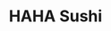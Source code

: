 ---
layout: place
title: "HAHA Sushi"
permalink: /california/fresno/haha-sushi.html
stateAbbr: CA
stateName: California
cityName: Fresno
seo:
  name: "HAHA Sushi"
  type: Restaurant
  links: https://www.hahasushifresno.com/
description: "HAHA Sushi serves delicious sushi in Fresno, California. Try fresh Japanese dishes for a great dining experience. "
place_id: ChIJu8aNjMxolIARMicvbuvheNM
photos:
  - name: >-
      places/ChIJu8aNjMxolIARMicvbuvheNM/photos/AeeoHcKw80BgqnAeEsiaSbc_qjyPJ3jtGVu1EVZ-n9MML4EHrtd56vx34XLnVvbEwRRrH2JNVKn-AUaPEAfvaEiKDU1ocl5n1XgtglEP2APTKnW6WkJA904RJXiZNrknrCmZywC8_M9g1pP-SqunalDArAgiSrnm3UV2zFrL5AhSOe6uASfmFSXf34CBFOvd1wYo7rlkbd4kFrPG-URJebqBok98s9lPW7-kiCbc2c-ueleeyN0Bs7Ipc89uo5ICNFzWnat2G2Qfse1vx_0UjAZmwwW3aPkMO3d7rYXJaelgdO4gd-TTG3NDANyx9kMcHuKcQ9_b0TA0dMB21Hg7vpNfkCOkd60ZT0Fo9nOXFMIixtG7lRr1NwyO_QZjQVPmEiH1GKsHgTwwTQbnx5B_6cc6h-aQMEtQBao_SSxxK6x7DyjrKydQ
    widthPx: 3024
    heightPx: 4032
    authorAttributions:
      - displayName: Cindy H
        uri: https://maps.google.com/maps/contrib/101749664498625630176
        photoUri: >-
          https://lh3.googleusercontent.com/a-/ALV-UjX8sr2db3j7y6LOhmva9LnR1wMe2f_fPJypi1_TZRKqVeOWzu6-AA=s100-p-k-no-mo
    flagContentUri: >-
      https://www.google.com/local/imagery/report/?cb_client=maps_api_places.places_api&image_key=!1e10!2sCIHM0ogKEICAgICEj6yV-QE&hl=en-US
    googleMapsUri: >-
      https://www.google.com/maps/place//data=!3m4!1e2!3m2!1sCIHM0ogKEICAgICEj6yV-QE!2e10!4m2!3m1!1s0x809468cc8c8dc6bb:0xd378e1eb6e2f2732
  - name: >-
      places/ChIJu8aNjMxolIARMicvbuvheNM/photos/AeeoHcKbim9I7ZBqavFh0hU_fYEviYyd-gvPxWTFtCDp_PBrH3PwNNgAax8wQidvq7x46DJoEUmg0iEDGTImGSAOpGX4PXrsh0R0bEubWfY_NohrgzVgyhmZm9R8R5dBpNKd2UnzaY0B_Uxzo5a3mD81NtnWG0Q5WPHBgNPwXKMJthBmyL5xs5KRnyFdSC8hCyg2hocuha2P6XFR1-sSiqfSANkvEf6js0r14iS1pjZmgssrcib_0jKIpL3seyb_2p4DQQbvbsvsgIWFUsjSt-DFepeh_KKKIx7OaSBqr5LFgLGC25zl5z_43nOfybGQLCdV488Zl1BX-qlWmXIlv81wewqB7dsZGUwsvryzHUljYwZYRO0VVKzXFXPuZzdZbMh6_40X1HQU-TkQ9foxvrtO220M9dUepS6NLELh-_ONQrs
    widthPx: 4032
    heightPx: 3024
    authorAttributions:
      - displayName: Caroline B
        uri: https://maps.google.com/maps/contrib/117809297666064253094
        photoUri: >-
          https://lh3.googleusercontent.com/a/ACg8ocKeDJR62D2VZ65cCiotevGpyWqyOH-F9mAUlhrhsJrtAMf1iKc=s100-p-k-no-mo
    flagContentUri: >-
      https://www.google.com/local/imagery/report/?cb_client=maps_api_places.places_api&image_key=!1e10!2sCIHM0ogKEICAgIDEstm-Xg&hl=en-US
    googleMapsUri: >-
      https://www.google.com/maps/place//data=!3m4!1e2!3m2!1sCIHM0ogKEICAgIDEstm-Xg!2e10!4m2!3m1!1s0x809468cc8c8dc6bb:0xd378e1eb6e2f2732
  - name: >-
      places/ChIJu8aNjMxolIARMicvbuvheNM/photos/AeeoHcJ3vuvFTctZ19PimtlYqh8ZLzo60-UjDEpU8xAH-BrI6D0an4iMNImiNnwNM41uw8ZOIBOJAyTTH3SU4fDIO6WX7fS3eMZHeJwG5OIF5JJdVcxIdPFc_5xZZW1EuO84_kpXPWgXA31Y9gMFXQu1A-ZJm1-MyvR6IZ0BEszx-cB5Td3xfgSZSTuMbIQvP1--PRlLMLdigm6rS5N3EzxCFE28na5oUy-5G6BuCFnBuTH6dz5BpXGEcKCjlxrKZ5VceViZumkN3r0jlyWiNJVeu8Tp2CZIAefb_FoK8tcj7LolbK-1YqbGHn8-mtTAjs4BPtZJoGS0GdFQACus1jzDy29mCDFDangY4Z9fa80rloMGGlWI6v9RNNAeJvcGPC9EdOLNEMJZkdtJKSdFuuBF9D9LvbT8mAyD5JTvhIq1sBEavPQ
    widthPx: 2832
    heightPx: 3978
    authorAttributions:
      - displayName: Kong Xiong
        uri: https://maps.google.com/maps/contrib/114029576253968928369
        photoUri: >-
          https://lh3.googleusercontent.com/a-/ALV-UjWKSs-cpav3ms8ZWWUI4nZZQkMMlvz1G5cYTGhA7cfGNEjnomCm=s100-p-k-no-mo
    flagContentUri: >-
      https://www.google.com/local/imagery/report/?cb_client=maps_api_places.places_api&image_key=!1e10!2sCIHM0ogKEICAgICJnPGdogE&hl=en-US
    googleMapsUri: >-
      https://www.google.com/maps/place//data=!3m4!1e2!3m2!1sCIHM0ogKEICAgICJnPGdogE!2e10!4m2!3m1!1s0x809468cc8c8dc6bb:0xd378e1eb6e2f2732
  - name: >-
      places/ChIJu8aNjMxolIARMicvbuvheNM/photos/AeeoHcIMsRl8M6YKil5m1mZFo1w7fX66SOMmbGXjPm2RB91x6XmkTXQHQltzbtLxwgQ4hDDPzKUxPsrm3AbtJiOS0MAopxsIeUutL_WGn8P5edsMxm5S4ryFtZjPDFCM8yJr8KoMRksqwwCItex0b0c4-ohb9WU8FnsUzq0DkFSP1G47hYz5huOJTGL1Hs0VjgYUqMMUIzznxKnwg6KEN2cdOgzeqju7C8WTbLxyxHEE0BnHdCkjUMvFjwmDOJi5ZfZDDt8CXzNrLGOKuaw2a8u2i2gXwjm10Xwz8HIfEVHzHZIZjGChzdBQ6BXAKV39Vl1fonA1hwEHf5oa6QMWeAdKG8AHBL8tsorTSTDA7686wCJ5xHrSjHdGTL-I53sJLfiIOu8UUCyZeIy3LDRJMnlOepofqZJ8I5mRh2WPNkThwTI
    widthPx: 3024
    heightPx: 4032
    authorAttributions:
      - displayName: Angel Papikian
        uri: https://maps.google.com/maps/contrib/102729024432586514318
        photoUri: >-
          https://lh3.googleusercontent.com/a-/ALV-UjVOG0vSDKWPGchi-Qf9Gq-4iYA4uWMQeej6cvwQ0HMtkOmjvB1A=s100-p-k-no-mo
    flagContentUri: >-
      https://www.google.com/local/imagery/report/?cb_client=maps_api_places.places_api&image_key=!1e10!2sCIHM0ogKEICAgIDG68XaAQ&hl=en-US
    googleMapsUri: >-
      https://www.google.com/maps/place//data=!3m4!1e2!3m2!1sCIHM0ogKEICAgIDG68XaAQ!2e10!4m2!3m1!1s0x809468cc8c8dc6bb:0xd378e1eb6e2f2732
  - name: >-
      places/ChIJu8aNjMxolIARMicvbuvheNM/photos/AeeoHcKBqdn0Yx1Nu2Tj3YmndBwkQdkOE9hMPP0dsbdaH1IBglQR8NM_lP9ic3Y9sYnqr619tVcUXqOuHy74nhDsfFuVD5ZKoTCAsQCiHwI-EqLzNOx5uNFUp-zknasH6MvMxhTOjX-9g4Z0CN7oPsc0nSxp9tKZqw5dqsGW0FaKMcts8ZDj6Gg8aAzznW5iDl6rAIHTgC-pO3FEM7rkmyyjvYOSGWjoUvjJuygYzMWNGR2t_nWPlBzVs03onG2ddKxC1mSS-UHV_7eFds0A1nnfetXlIzFdSVDPRpq1rUlJksXu1DoS53q31QD4H8bb9QZ-Z-PKLAZR126LTOW-qQA1qaDOZRY5ai8ETauK-G9n2yeBjEUk0Y3mC4-VdAfC0fbKdx_ZSGwXBXNwr2a_wr0h--mz6fHf8rJb8pXDLSGWvZSoBbA
    widthPx: 4000
    heightPx: 3000
    authorAttributions:
      - displayName: JASON WILLIS
        uri: https://maps.google.com/maps/contrib/110874275198880926489
        photoUri: >-
          https://lh3.googleusercontent.com/a-/ALV-UjXN1HsDKuSWYJBA7QegIBrl2QYRiYTLbkaNHw_Ia5HDBv30IIrBTA=s100-p-k-no-mo
    flagContentUri: >-
      https://www.google.com/local/imagery/report/?cb_client=maps_api_places.places_api&image_key=!1e10!2sCIHM0ogKEICAgICaq4GT1gE&hl=en-US
    googleMapsUri: >-
      https://www.google.com/maps/place//data=!3m4!1e2!3m2!1sCIHM0ogKEICAgICaq4GT1gE!2e10!4m2!3m1!1s0x809468cc8c8dc6bb:0xd378e1eb6e2f2732
  - name: >-
      places/ChIJu8aNjMxolIARMicvbuvheNM/photos/AeeoHcJD45NvX1JIQUblzRu7J5Mq7TSuEgBROrFRx-H4RkaEp7ZZj6I-JOm4_tuZ5r2RcZpmRzRG9aqyRAWLfxdykvWq3xhzAKNYYWvHef45D1_z1O47fdZ7lBMhdvQ-y_NNERC0BipoeEUnQN_zXiReHFUqhMM8sw7OSiZijpllVeT-JoYp0QWLvdyPUucGpVpahSToAcIpq1xI6PAiWBNgRxBQJpyPIoVfJaGfQuLDsg74NDqR0N3m6qe0EHA4NpWzbOnVpUK9WOc-k0yNAKuTKVPUi0NPXOreDQb_YUJhdDF46URuRERfnmi4OMLupURuvs4PXjhg5qmJfIOKR5yMBoS2BgfElWm3jr9RIhT146wM8A_k2yLl-Ja-S7cg8laO6BxyOEh4TFYmr__EEIFiZHlJGa-tI0APfAkZ1P4C_XaRnlY
    widthPx: 3024
    heightPx: 4032
    authorAttributions:
      - displayName: Digna Escalante
        uri: https://maps.google.com/maps/contrib/109114266914299361744
        photoUri: >-
          https://lh3.googleusercontent.com/a-/ALV-UjXyjz-TbtM-ZIz85zCMcqlCnV-iPvavWFDbq3Un21dhrOs6H1Yt=s100-p-k-no-mo
    flagContentUri: >-
      https://www.google.com/local/imagery/report/?cb_client=maps_api_places.places_api&image_key=!1e10!2sCIHM0ogKEICAgID2jbfUpAE&hl=en-US
    googleMapsUri: >-
      https://www.google.com/maps/place//data=!3m4!1e2!3m2!1sCIHM0ogKEICAgID2jbfUpAE!2e10!4m2!3m1!1s0x809468cc8c8dc6bb:0xd378e1eb6e2f2732
  - name: >-
      places/ChIJu8aNjMxolIARMicvbuvheNM/photos/AeeoHcJ4CwOg4-hS81uGtjqluSuRyjXpcrsjErdoGdj0oryf8hbocd8r1Effv2Xuygn35fvxWqkf9lxnfkdu3HL8kv0XO5Lo4uMS5tRINaAs6VC38HbC7OZ0mO818MLQVUSAZ9HxyYSjrYGZTEHJZBF7GFoT-ewRTPM00cKXVo70y5IMv-lmnzWAu99RQL5tVLgpK1d9o5bL0cdXfbbqrWgbeP5tso_NJLLRgMInOMK2v1uzQGL9Jxz_6xVwk4ua8EwYcqlROXJLSS0mRdNwN3-I2UR4kSS4oX5qNqx3xbFHdPmAQh2N6CtUkhvEghRkgahj96c5ZJpBM_dcu7t7Ne4Go-2N3raquH3NeHBV3bKuPT_cYvMNv9CfTd-_yX8smkLFSBe8W6RUGFmJz37-vFXWtllefhdu0MnSCDWPJCsgtn9A0g
    widthPx: 4032
    heightPx: 3024
    authorAttributions:
      - displayName: Caroline B
        uri: https://maps.google.com/maps/contrib/117809297666064253094
        photoUri: >-
          https://lh3.googleusercontent.com/a/ACg8ocKeDJR62D2VZ65cCiotevGpyWqyOH-F9mAUlhrhsJrtAMf1iKc=s100-p-k-no-mo
    flagContentUri: >-
      https://www.google.com/local/imagery/report/?cb_client=maps_api_places.places_api&image_key=!1e10!2sCIHM0ogKEICAgIDEsomfOQ&hl=en-US
    googleMapsUri: >-
      https://www.google.com/maps/place//data=!3m4!1e2!3m2!1sCIHM0ogKEICAgIDEsomfOQ!2e10!4m2!3m1!1s0x809468cc8c8dc6bb:0xd378e1eb6e2f2732
  - name: >-
      places/ChIJu8aNjMxolIARMicvbuvheNM/photos/AeeoHcKnnjLrBSUYRcCa0YaxrArkJfjybaP8usumrDm8sixQfXBmYPBYivSc_Wf60bvt4vx_iroIj2KGYJdMBZQUB5zXdTQTaJKOSJjc-HHBSXqcUmQuNrY87JWFdgqWxsMPheFoBsM0yvO5KRUiNst9ClHELnAEIqj9xfl6xFh4fDS2W2vt0zKmJdFVWin7oabEeAshl-4awYpYej8JjllW3aMNOGemevjjzArL9adnExj0KRxo-8baBkzwoVEpzIi5FauVoJSofSdDyJ1-2fvp6p6XnNiQlK7-aFxq9x9Plrxty1tyYQIDrfAsd7F9rqHslJm5-64WvGoSy2Yoc-159SLH02m9zqKUY0lbEFZv-UID7x6EMBcAWlDkDyXAfl1Xmxo3PgUM9gC51IoDlxI2QQXkFuUqauLiF1odkfbS0qSlYOs
    widthPx: 3000
    heightPx: 4000
    authorAttributions:
      - displayName: JASON WILLIS
        uri: https://maps.google.com/maps/contrib/110874275198880926489
        photoUri: >-
          https://lh3.googleusercontent.com/a-/ALV-UjXN1HsDKuSWYJBA7QegIBrl2QYRiYTLbkaNHw_Ia5HDBv30IIrBTA=s100-p-k-no-mo
    flagContentUri: >-
      https://www.google.com/local/imagery/report/?cb_client=maps_api_places.places_api&image_key=!1e10!2sCIHM0ogKEICAgICaq67fnAE&hl=en-US
    googleMapsUri: >-
      https://www.google.com/maps/place//data=!3m4!1e2!3m2!1sCIHM0ogKEICAgICaq67fnAE!2e10!4m2!3m1!1s0x809468cc8c8dc6bb:0xd378e1eb6e2f2732
  - name: >-
      places/ChIJu8aNjMxolIARMicvbuvheNM/photos/AeeoHcKRO2ul4Te5k8DCymgKAhYYLFOveL_wIAgaPRatribKOEAtMPmVLAozlt8ACIm6UOu8WRHvotr-LmpoJfik0cA08gaf4O_uDyPgsdfQlfPhfmGZ3_myAjNJ-AdL5jFctTS5xuBiToQx8HNZpKq56LjvE3dzZqjFEP21edCeGsgwP_dqjX3GY1uB6Kx3hzOLb8czefxln6QMPftCNwgpfgkC0-xDRCy0wPLa-vpZpN6lFkXkEa0XzrqkOzCCnE3XcbCR1ej83d0nsXl_XdfU-cZkOIorOYWrmHJ6KXy7DcGVrNLYlcciDv3vR5SVAECnzRCQPRnsoxJxReYa3HS3MY9PAPBhODCa71DUx-dMuoZBhYbO1hAep3Ds9786ile_aUYrAZ-jjr_D6Q0tFVBz3u0aIKphOKLjTfJ6nS_eCRc
    widthPx: 3024
    heightPx: 4032
    authorAttributions:
      - displayName: Jay
        uri: https://maps.google.com/maps/contrib/111664605269722395809
        photoUri: >-
          https://lh3.googleusercontent.com/a-/ALV-UjU7nIutYaELDldgycdtqT5QBwLSKLl7C6dFNj-tjeH5XaNlBAId=s100-p-k-no-mo
    flagContentUri: >-
      https://www.google.com/local/imagery/report/?cb_client=maps_api_places.places_api&image_key=!1e10!2sCIHM0ogKEICAgIDqsoKwdQ&hl=en-US
    googleMapsUri: >-
      https://www.google.com/maps/place//data=!3m4!1e2!3m2!1sCIHM0ogKEICAgIDqsoKwdQ!2e10!4m2!3m1!1s0x809468cc8c8dc6bb:0xd378e1eb6e2f2732
  - name: >-
      places/ChIJu8aNjMxolIARMicvbuvheNM/photos/AeeoHcLyFzQ3jSYB-Hd6L1Kced1tbQtXfOgjphrC-GVgLDVmfgj9QCjGmNI1HEsCbIx6VtwqsaMoUfwDai5yw4yLiwtT-JJNOkoLj6PT5P43AJGeuR8k5kxKV81b6Qh8lg1rCssZnkX7QMAmTEjYS9_hknDSdVZd2gMrac1btVLP6LIPCv3SkPB1jkXfEBryhc6BDtbwNaWPeskQHxhNxnGtv24bq6DebWNshuMD-mDZF1WAFr9yiSomMe0vIa-x7emWHHLi1cfo4MXkT72TUlZOLP0mz5PenqqrLkD54eR0ZcrC-lGr1GegfnDwDg4QAd1WT_RIBEQjh2rouRo_QdS7_EGWw75F7dlzGd6FJ3ZKlWWMJe3YfNxRiYG4te8Vm42wBVqSi1R-3y0bCMvOtLp_3Gv4kkZzwY_tae7kqVOAsJZGag
    widthPx: 4032
    heightPx: 3024
    authorAttributions:
      - displayName: Melissa Lou H
        uri: https://maps.google.com/maps/contrib/114085572691519732645
        photoUri: >-
          https://lh3.googleusercontent.com/a-/ALV-UjWbUW_zdaChMRljpidoy1tMlmlIroE9vHSFhMDjtokyuktxzjNfvg=s100-p-k-no-mo
    flagContentUri: >-
      https://www.google.com/local/imagery/report/?cb_client=maps_api_places.places_api&image_key=!1e10!2sCIHM0ogKEICAgICkmPKMIQ&hl=en-US
    googleMapsUri: >-
      https://www.google.com/maps/place//data=!3m4!1e2!3m2!1sCIHM0ogKEICAgICkmPKMIQ!2e10!4m2!3m1!1s0x809468cc8c8dc6bb:0xd378e1eb6e2f2732
address: '6721 N Milburn Ave # 110, Fresno, CA 93722, USA'
street: '6721 N Milburn Ave # 110'
city: Fresno
state: CA
zip: '93722'
country: USA
neighborhood: null
latitude: '36.834799'
longitude: '-119.881046'
accessibility_options:
  wheelchairAccessibleParking: true
  wheelchairAccessibleEntrance: true
  wheelchairAccessibleRestroom: true
  wheelchairAccessibleSeating: true
business_status: OPERATIONAL
name: HAHA Sushi
google_maps_links:
  directionsUri: >-
    https://www.google.com/maps/dir//''/data=!4m7!4m6!1m1!4e2!1m2!1m1!1s0x809468cc8c8dc6bb:0xd378e1eb6e2f2732!3e0
  placeUri: https://maps.google.com/?cid=15238177740490221362
  writeAReviewUri: >-
    https://www.google.com/maps/place//data=!4m3!3m2!1s0x809468cc8c8dc6bb:0xd378e1eb6e2f2732!12e1
  reviewsUri: >-
    https://www.google.com/maps/place//data=!4m4!3m3!1s0x809468cc8c8dc6bb:0xd378e1eb6e2f2732!9m1!1b1
  photosUri: >-
    https://www.google.com/maps/place//data=!4m3!3m2!1s0x809468cc8c8dc6bb:0xd378e1eb6e2f2732!10e5
primary_type: Sushi Restaurant
opening_hours:
  regular:
    - 'Monday: 11:00 AM – 2:30 PM, 5:00 – 9:00 PM'
    - 'Tuesday: 11:00 AM – 2:30 PM, 5:00 – 9:00 PM'
    - 'Wednesday: 11:00 AM – 2:30 PM, 5:00 – 9:00 PM'
    - 'Thursday: 11:00 AM – 2:30 PM, 5:00 – 9:00 PM'
    - 'Friday: 11:00 AM – 3:00 PM, 5:00 – 9:30 PM'
    - 'Saturday: 12:00 – 3:00 PM, 5:00 – 9:00 PM'
    - 'Sunday: 12:00 – 3:00 PM, 5:00 – 9:00 PM'
  current:
    - 'Monday: 11:00 AM – 2:30 PM, 5:00 – 9:00 PM'
    - 'Tuesday: 11:00 AM – 2:30 PM, 5:00 – 9:00 PM'
    - 'Wednesday: 11:00 AM – 2:30 PM, 5:00 – 9:00 PM'
    - 'Thursday: 11:00 AM – 2:30 PM, 5:00 – 9:00 PM'
    - 'Friday: 11:00 AM – 3:00 PM, 5:00 – 9:30 PM'
    - 'Saturday: 12:00 – 3:00 PM, 5:00 – 9:00 PM'
    - 'Sunday: 12:00 – 3:00 PM, 5:00 – 9:00 PM'
secondary_opening_hours:
  regular:
    weekdayDescriptions: null
    type: null
  current:
    weekdayDescriptions: null
    type: null
phone: (559) 436-4796
price_level: PRICE_LEVEL_MODERATE
price_range: null
rating: '3.9'
rating_count: 0
website: https://www.hahasushifresno.com/
reviews: null
parking_options: null
payment_options: null
allow_dogs: null
curbside_pickup: null
delivery: null
dine_in: null
good_for_children: null
good_for_groups: null
good_for_sports: null
live_music: null
menu_for_children: null
outdoor_seating: null
reservable: null
restroom: null
serves_beer: null
serves_breakfast: null
serves_brunch: null
serves_cocktails: null
serves_coffee: null
serves_dinner: null
serves_dessert: null
serves_lunch: null
serves_vegetarian_food: null
serves_wine: null
takeout: null
update_category: essentials
summary: null

---